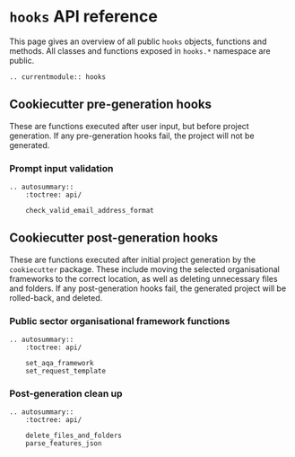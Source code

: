 # `hooks` API reference

This page gives an overview of all public `hooks` objects, functions and methods. All
classes and functions exposed in `hooks.*` namespace are public.

<!-- Functions should be referenced in the `hooks.__init__.py` -->
```{eval-rst}
.. currentmodule:: hooks
```

## Cookiecutter pre-generation hooks

These are functions executed after user input, but before project generation. If any
pre-generation hooks fail, the project will not be generated.

### Prompt input validation

```{eval-rst}
.. autosummary::
    :toctree: api/

    check_valid_email_address_format

```
## Cookiecutter post-generation hooks

These are functions executed after initial project generation by the `cookiecutter`
package. These include moving the selected organisational frameworks to the correct
location, as well as deleting unnecessary files and folders. If any post-generation
hooks fail, the generated project will be rolled-back, and deleted.

### Public sector organisational framework functions

```{eval-rst}
.. autosummary::
    :toctree: api/

    set_aqa_framework
    set_request_template

```

### Post-generation clean up

```{eval-rst}
.. autosummary::
    :toctree: api/

    delete_files_and_folders
    parse_features_json

```
